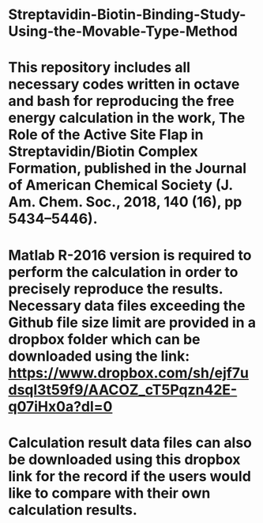 # Streptavidin-Biotin-Binding-Study-Using-the-Movable-Type-Method

# This repository includes all necessary codes written in octave and bash for reproducing the free energy calculation in the work, The Role of the Active Site Flap in Streptavidin/Biotin Complex Formation, published in the Journal of American Chemical Society (J. Am. Chem. Soc., 2018, 140 (16), pp 5434–5446). 

# Matlab R-2016 version is required to perform the calculation in order to precisely reproduce the results. Necessary data files exceeding the Github file size limit are provided in a dropbox folder which can be downloaded using the link: https://www.dropbox.com/sh/ejf7udsql3t59f9/AACOZ_cT5Pqzn42E-q07iHx0a?dl=0

# Calculation result data files can also be downloaded using this dropbox link for the record if the users would like to compare with their own calculation results.
